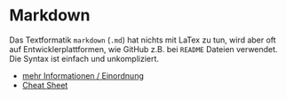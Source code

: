 # Markdown

Das Textformatik `markdown` (`.md`) hat nichts mit LaTex zu tun, wird aber oft auf Entwicklerplattformen, wie GitHub z.B. bei `README` Dateien verwendet. 
Die Syntax ist einfach und unkompliziert.

- [mehr Informationen / Einordnung](https://de.wikipedia.org/wiki/Markdown)
- [Cheat Sheet](https://www.markdownguide.org/cheat-sheet/)
